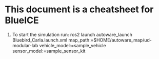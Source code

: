# This document is a cheatsheet for BlueICE

1. To start the simulation run:
ros2 launch autoware_launch Bluebird_Carla.launch.xml map_path:=$HOME/autoware_map/ud-modular-lab vehicle_model:=sample_vehicle sensor_model:=sample_sensor_kit

